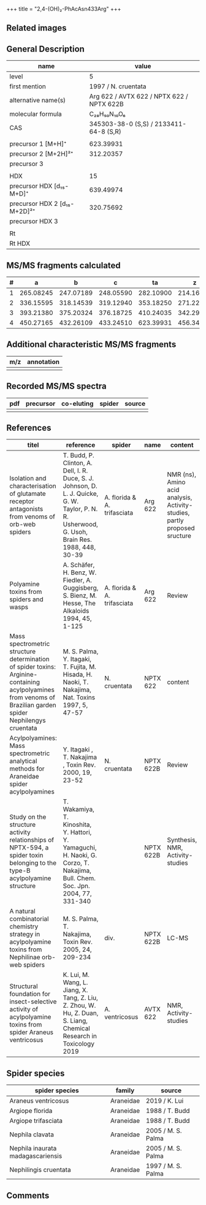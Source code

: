 +++
title = "2,4-(OH)₂-PhAcAsn433Arg"
+++

## Related images

## General Description

| name                         | value                                     |
|------------------------------|-------------------------------------------|
| level                        | 5                                         |
| first mention                | 1997 / N. cruentata                       |
| alternative name(s)          | Arg 622 / AVTX 622 / NPTX 622 / NPTX 622B |
| molecular formula            | C₂₈H₅₀N₁₀O₆                               |
| CAS                          | 345303-38-0 (S,S) / 2133411-64-8 (S,R)    |
|                              |                                           |
| precursor 1 [M+H]⁺           | 623.39931                                 |
| precursor 2 [M+2H]²⁺         | 312.20357                                 |
| precursor 3                  |                                           |
|                              |                                           |
| HDX                          | 15                                        |
| precursor HDX   [d₁₅-M+D]⁺   | 639.49974                                 |
| precursor HDX 2 [d₁₅-M+2D]²⁺ | 320.75692                                 |
| precursor HDX 3              |                                           |
|                              |                                           |
| Rt                           |                                           |
| Rt HDX                       |                                           |

## MS/MS fragments calculated

| # | a         | b         | c         | ta        | z         | y         | tz        |
|---|-----------|-----------|-----------|-----------|-----------|-----------|-----------|
| 1 | 265.08245 | 247.07189 | 248.05590 | 282.10900 | 214.16679 | 197.14024 | 231.19334 |
| 2 | 336.15595 | 318.14539 | 319.12940 | 353.18250 | 271.22464 | 254.19809 | 288.25119 |
| 3 | 393.21380 | 375.20324 | 376.18725 | 410.24035 | 342.29814 | 325.27159 | 359.32469 |
| 4 | 450.27165 | 432.26109 | 433.24510 | 623.39931 | 456.34107 | 439.31452 | 473.36762 |

## Additional characteristic MS/MS fragments

| m/z       | annotation |
|-----------|------------|
|           |            |

## Recorded MS/MS spectra

| pdf | precursor | co-eluting | spider    | source                              |
|-----|-----------|------------|-----------|-------------------------------------|
|     |           |            |           |                                     |

## References

| titel     | reference   | spider    | name   | content  | link |
|-----------|-------------|-----------|--------|----------|-----|
| Isolation and characterisation of glutamate receptor antagonists from venoms of orb-web spiders| T. Budd, P. Clinton, A. Dell, I. R. Duce, S. J. Johnson, D. L. J. Quicke, G. W. Taylor, P. N. R. Usherwood, G. Usoh, Brain Res. 1988, 448, 30-39 | A. florida & A. trifasciata | Arg 622 | NMR (ns), Amino acid analysis, Activity-studies, partly proposed sructure | [Link](https://www.sciencedirect.com/science/article/pii/0006899388910980) |
| Polyamine toxins from spiders and wasps| A. Schäfer, H. Benz, W. Fiedler, A. Guggisberg, S. Bienz, M. Hesse, The Alkaloids 1994, 45, 1-125 | A. florida & A. trifasciata | Arg 622 | Review | [Link](https://www.sciencedirect.com/science/article/pii/S009995980860276X) |
| Mass spectrometric structure determination of spider toxins: Arginine-containing acylpolyamines from venoms of Brazilian garden spider Nephilengys cruentata| M. S. Palma, Y. Itagaki, T. Fujita, M. Hisada, H. Naoki, T. Nakajima, Nat. Toxins 1997, 5, 47-57 | N. cruentata | NPTX 622 | content | [Link](https://onlinelibrary.wiley.com/doi/abs/10.1002/%28SICI%29%281997%295%3A2%3C47%3A%3AAID-NT1%3E3.0.CO%3B2-X) |
| Acylpolyamines: Mass spectrometric analytical methods for Araneidae spider acylpolyamines| Y. Itagaki , T. Nakajima , Toxin Rev. 2000, 19, 23-52 | N. cruentata| NPTX 622B | Review | [Link](https://www.tandfonline.com/doi/abs/10.1081/TXR-100100314) |
| Study on the structure activity relationships of NPTX-594, a spider toxin belonging to the type-B acylpolyamine structure| T. Wakamiya, T. Kinoshita, Y. Hattori, Y. Yamaguchi, H. Naoki, G. Corzo, T. Nakajima, Bull. Chem. Soc. Jpn. 2004, 77, 331-340 |  | NPTX 622B | Synthesis, NMR, Activity-studies | [Link](https://www.journal.csj.jp/doi/10.1246/bcsj.77.331) |
| A natural combinatorial chemistry strategy in acylpolyamine toxins from Nephilinae orb-web spiders| M. S. Palma, T. Nakajima, Toxin Rev. 2005, 24, 209-234 | div. | NPTX 622B | LC-MS | [Link](https://www.tandfonline.com/doi/abs/10.1081/TXR-200057857) |
| Structural foundation for insect-selective activity of acylpolyamine toxins from spider Araneus ventricosus| K. Lui, M. Wang, L. Jiang, X. Tang, Z. Liu, Z. Zhou, W. Hu, Z. Duan, S. Liang, Chemical Research in Toxicology 2019 | A. ventricosus | AVTX 622 | NMR, Activity-studies | [Link](https://pubs.acs.org/doi/10.1021/acs.chemrestox.8b00337) |

## Spider species

| spider species                    | family    | source             |
|-----------------------------------|-----------|--------------------|
| Araneus ventricosus               | Araneidae | 2019 / K. Lui      |
| Argiope florida                   | Araneidae | 1988 / T. Budd     |
| Argiope trifasciata               | Araneidae | 1988 / T. Budd     |
| Nephila clavata                   | Araneidae | 2005 / M. S. Palma |
| Nephila inaurata madagascariensis | Araneidae | 2005 / M. S. Palma |
| Nephilingis cruentata             | Araneidae | 1997 / M. S. Palma |

## Comments
